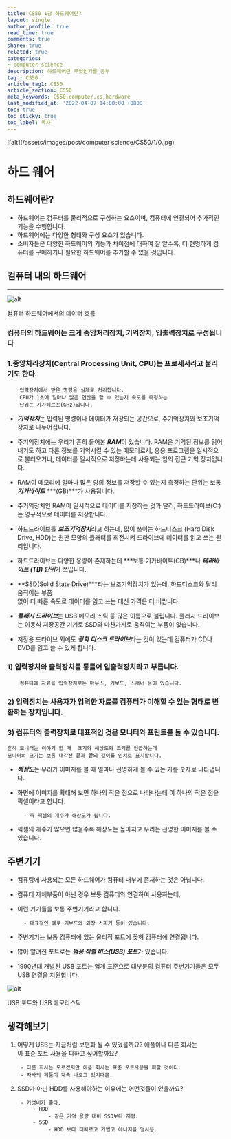 ```yaml
---
title: CS50 1강 하드웨어란?
layout: single
author_profile: true
read_time: true
comments: true
share: true
related: true
categories:
- computer science
description: 하드웨어란 무엇인가를 공부
tag : CS50
article_tag1: CS50
article_section: CS50
meta_keywords: CS50,computer,cs,hardware
last_modified_at: '2022-04-07 14:00:00 +0800'
toc: true
toc_sticky: true
toc_label: 목차
---
```


![alt](/assets/images/post/computer science/CS50/1/0.jpg)

하드 웨어
=========


    

## 하드웨어란?

- 하드웨어는 컴퓨터를 물리적으로 구성하는 요소이며, 컴퓨터에 연결되어 추가적인 기능을 
    수행합니다. 
- 하드웨어에는 다양한 형태와 구성 요소가 있습니다.
- 소비자들은 다양한 하드웨어의 기능과 차이점에 대하여 잘 알수록, 더 현명하게 컴퓨터를 
  구매하거나 필요한 하드웨어를 추가할 수 있을 것입니다.

## 컴퓨터 내의 하드웨어
***
![alt](https://cphinf.pstatic.net/mooc/20170717_35/1500267098736lgVUm_PNG/1.2_-01.png?type=w760)

컴퓨터 하드웨어에서의 데이터 흐름

### 컴퓨터의 하드웨어는 크게 중앙처리장치, 기억장치, 입출력장치로 구성됩니다

### 1.중앙처리장치(Central Processing Unit, CPU)는 프로세서라고 불리기도 한다. 
        입력장치에서 받은 명령을 실제로 처리합니다. 
        CPU가 1초에 얼마나 많은 연산을 할 수 있는지 속도를 측정하는 
        단위는 기가헤르츠(GHz)입니다.

- ***기억장치***는 입력된 명령이나 데이터가 저장되는 공간으로, 
  주기억장치와 보조기억장치로 나누어집니다. 
- 주기억장치에는 우리가 흔히 들어본 ***RAM***이 있습니다. 
    RAM은 기억된 정보를 읽어내기도 하고 다른 정보를 기억시킬 수 있는 메모리로서, 응용 프로그램을 일시적으로 불러오거나, 데이터를 일시적으로 저장하는데 사용되는 임의 접근 기억 장치입니다. 
- RAM이 메모리에 얼마나 많은 양의 정보를 저장할 수 있는지 측정하는 단위는 보통 ***기가바이트*** 
 ***(GB)***가 사용됩니다.

- 주기억장치인 RAM이 일시적으로 데이터를 저장하는 것과 달리, 하드드라이브(C:)는 영구적으로
    데이터를 저장합니다. 
- 하드드라이브를 ***보조기억장치***라고 하는데, 많이 쓰이는 하드디스크 
  (Hard Disk Drive,  HDD)는 원판 모양의 플래터를 회전시켜 드라이브에 
  데이터를 읽고 쓰는 원리입니다. 
- 하드드라이브는 다양한 용량이 존재하는데 ***보통 기가바이트(GB)***나 ***테라바이트***
  ***(TB) 단위***가 쓰입니다.

- **SSD(Solid State Drive)***라는 보조기억장치가 있는데, 하드디스크와 달리 움직이는 부품   
  없이 더 빠른 속도로 데이터를 읽고 쓰는 대신  가격은 더 비쌉니다.
- ***플래시 드라이브***는  USB  메모리 스틱 등 많은 이름으로 불립니다. 
  플래시 드라이브는 이동식 저장공간 기기로  SSD와 마찬가지로 움직이는 부품이 없습니다.
- 저장용 드라이브 외에도 ***광학 디스크 드라이브***라는 것이 있는데 컴퓨터가 
  CD나 DVD를 읽고 쓸 수 있게 합니다.

### 1) 입력장치와 출력장치를 통틀어 입출력장치라고 부릅니다. 
        컴퓨터에 자료를 입력장치로는 마우스, 키보드, 스캐너 등이 있습니다. 

### 2) 입력장치는 사용자가 입력한 자료를 컴퓨터가 이해할 수 있는 형태로 변환하는 장치입니다. 
### 3) 컴퓨터의 출력장치로 대표적인 것은  모니터와 프린트를 들 수 있습니다.
    흔히 모니터는 이야기 할 때  크기와 해상도와 크기를 언급하는데 
    모니터의 크기는 보통 대각선 끝과 끝의 길이를 인치로 표시합니다.

- ***해상도***는 우리가 이미지를 볼 때 얼마나 선명하게 볼 수 있는 가를 숫자로 나타냅니다. 
- 화면에 이미지를 확대해 보면 하나의 작은 점으로 나타나는데 이 하나의 작은 점을 픽셀이라고
    합니다. 

        - 즉 픽셀의 개수가 해상도가 됩니다. 

- 픽셀의 개수가 많으면 많을수록 해상도는 높아지고 우리는 선명한 이미지를 볼 수 있습니다.

## 주변기기

- 컴퓨팅에 사용되는 모든 하드웨어가 컴퓨터 내부에 존재하는 것은 아닙니다. 
- 컴퓨터 자체부품이 아닌 경우 보통 컴퓨터와 연결하여 사용하는데, 
- 이런 기기들을 보통 주변기기라고 합니다. 

        - 대표적인 예로 키보드와 외장 스피커 등이 있습니다.

- 주변기기는 보통 컴퓨터에 있는 물리적 포트에 꽂혀 컴퓨터에 연결됩니다. 
- 많이 알려진 포트로는 ***범용 직렬 버스(USB) 포트***가 있습니다. 
- 1990년대 개발된 USB 포트는 업계 표준으로 대부분의 컴퓨터 주변기기들은  모두 USB 연결을
  지원합니다.


![alt](https://cphinf.pstatic.net/mooc/20170717_276/15002674390818dHwX_JPEG/1.2_-02.jpg?type=w760)

USB 포트와 USB 메모리스틱


## 생각해보기
1. 어떻게 USB는 지금처럼 보편화 될 수 있었을까요? 애플이나 다른 회사는  
    이 표준 포트 사용을 피하고 싶어할까요?
    
        - 다른 회사는 모르겠지만 애플 회사는 표준 포트사용을 피할 것이다.
        - 자사의 제품이 계속 나오고 있기때문.

2. SSD가 아닌 HDD를 사용해야하는 이유에는 어떤것들이 있을까요?
    
        - 가성비가 좋다.
            - HDD 
                 - 같은 기억 용량 대비 SSD보다 저렴.
            - SSD
                 - HDD 보다 더빠르고 가볍고 에너지를 덜사용.

      